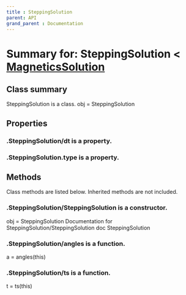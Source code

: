 ```yaml
---
title : SteppingSolution
parent: API
grand_parent : Documentation
---
```

# Summary for: **SteppingSolution**  < [MagneticsSolution](MagneticsSolution.html)

## Class summary

SteppingSolution is a class.
obj = SteppingSolution

## Properties

### .SteppingSolution/**dt** is a property.

### .SteppingSolution.**type** is a property.


## Methods

Class methods are listed below. Inherited methods are not included.

### .**SteppingSolution**/SteppingSolution is a constructor.
obj = SteppingSolution
Documentation for SteppingSolution/SteppingSolution
doc SteppingSolution

### .SteppingSolution/**angles** is a function.
a = angles(this)

### .SteppingSolution/**ts** is a function.
t = ts(this)


